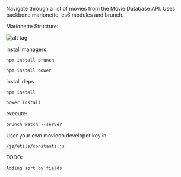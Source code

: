 Navigate through a list of movies from the Movie Database API. Uses backbone marionette, es6 modules and brunch.

Marionette Structure:

![alt tag](http://ignaciochavez.com/files/movie-catalog/backbone-marionette-app-structure.jpg?)


install managers

    npm install brunch

    npm install bower

install deps

    npm install

    bower install


execute:

    brunch watch --server


User your own moviedb developer key in:

    /js/utils/constants.js

TODO:

    Adding sort by fields

